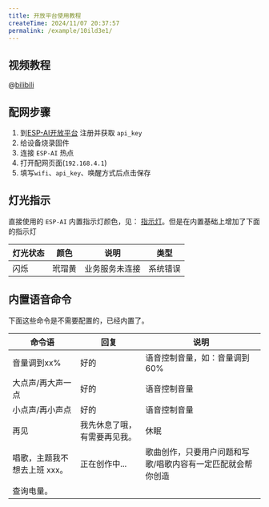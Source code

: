```yaml
---
title: 开放平台使用教程
createTime: 2024/11/07 20:37:57
permalink: /example/10ild3e1/
---
```


## 视频教程 
@[bilibili](BV1pamzY3Etq)


## 配网步骤

1. 到[ESP-AI开放平台](https://dev.espai.fun/) 注册并获取 `api_key`
2. 给设备烧录固件
3. 连接 `ESP-AI` 热点
4. 打开配网页面(`192.168.4.1`)
5. 填写`wifi`、`api_key`、唤醒方式后点击保存

## 灯光指示

直接使用的 `ESP-AI` 内置指示灯颜色，见： [指示灯](/example/led/)。但是在内置基础上增加了下面的指示灯


| 灯光状态 | 颜色   | 说明           | 类型     |
| -------- | ------ | -------------- | -------- |
| 闪烁     | 玳瑁黄 | 业务服务未连接 | 系统错误 |


## 内置语音命令

下面这些命令是不需要配置的，已经内置了。

| 命令语                       | 回复                         | 说明                                                        |
| ---------------------------- | ---------------------------- | ----------------------------------------------------------- |
| 音量调到xx%                  | 好的                         | 语音控制音量，如：音量调到 60%                              |
| 大点声/再大声一点            | 好的                         | 语音控制音量                                                |
| 小点声/再小声点              | 好的                         | 语音控制音量                                                |
| 再见                         | 我先休息了哦，有需要再见我。 | 休眠                                                        |
| 唱歌，主题我不想去上班 xxx。 | 正在创作中...                | 歌曲创作，只要用户问题和写歌/唱歌内容有一定匹配就会帮你创造 |
| 查询电量。                   |                              |                                                             |

